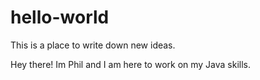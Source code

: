 # hello-world
This is a place to write down new ideas.

Hey there!
Im Phil and I am here to work on my Java skills.
